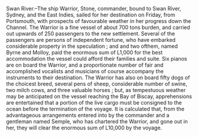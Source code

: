   Swan River.–The ship Warrior, Stone, commander, bound to Swan River, Sydney, and the East Indies, sailed for her destination on Friday, from Portsmouth, with prospects of favourable weather in her progress down the Channel. The Warrior is a fine vessel of about 700 tons burden, and carried out upwards of 250 passengers to the new settlement. Several of the passengers are persons of independent fortune, who have embarked considerable property in the speculation ; and and two ofthem, named Byrne and Molloy, paid the enormous sum of L1,000 for the best accommodation the vessel could afford their families and suite. Six pianos are on board the Warrior, and a proportionate number of fair and accomplished vocalists and musicians of course accompany the instruments to their destination. The Warrior has also on board fifty dogs of the choicest breed, several pens of sheep, considerable number of swine, two milch cows, and three valuable horses ; but, as tempestuous weather may be anticipated on the vessel reaching the Bay of Biscay, apprehensions are entertained that a portion of the live cargo must be consigned to the ocean before the termination of the voyage. It is calculated that, from the advantageous arrangements entered into by the commander and a gentleman named Semple, who has chartered the Warrior, and gone out in her, they will clear the enormous sum of L10,000 by the voyage.  